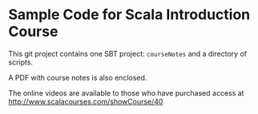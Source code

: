 # Sample Code for Scala Introduction Course

This git project contains one SBT project: `courseNotes` and a directory of scripts.

A PDF with course notes is also enclosed.

The online videos are available to those who have purchased access at http://www.scalacourses.com/showCourse/40
